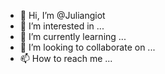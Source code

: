 - 👋 Hi, I’m @Juliangiot
- 👀 I’m interested in ...
- 🌱 I’m currently learning ...
- 💞️ I’m looking to collaborate on ...
- 📫 How to reach me ...

<!---
Juliangiot/Juliangiot is a ✨ special ✨ repository because its `README.md` (this file) appears on your GitHub profile.
You can click the Preview link to take a look at your changes.
--->

